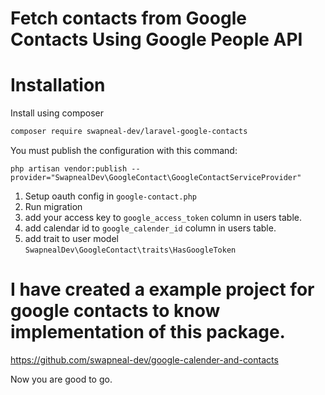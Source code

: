 
# Fetch contacts from Google Contacts Using Google People API

# Installation

Install using composer<br>
```bash
composer require swapneal-dev/laravel-google-contacts
```
You must publish the configuration with this command:

```
php artisan vendor:publish --provider="SwapnealDev\GoogleContact\GoogleContactServiceProvider"
```

1. Setup oauth config in `google-contact.php`
2. Run migration
3. add your access key to `google_access_token` column in users table.
4. add calendar id to `google_calender_id` column in users table.
5. add trait to user model `SwapnealDev\GoogleContact\traits\HasGoogleToken`

# I have created a example project for google contacts to know implementation of this package.
https://github.com/swapneal-dev/google-calender-and-contacts

Now you are good to go.
